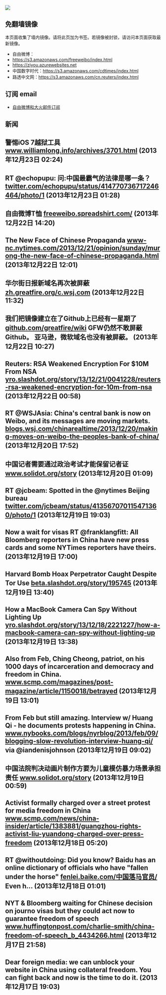 <img src="logos.png" />

## 免翻墙镜像
本页面收集了墙内镜像。请将此页加为书签。若镜像被封锁，请访问本页面获取最新镜像。
* 自由微博：
 * https://s3.amazonaws.com/freeweibo/index.html
 * https://ziyou.azurewebsites.net
* 中国数字时代：https://s3.amazonaws.com/cdtimes/index.html
* 路透中文网：https://s3.amazonaws.com/cn.reuters/index.html

## 订阅 email
* <a href="https://greatfire.us7.list-manage.com/subscribe?u=854fca58782082e0cbdf204a0&id=c78949b93c">自由微博和大火邮件订阅</a>
		
## 新闻
警惕iOS 7越狱工具 <a href="http://www.williamlong.info/archives/3701.html">www.williamlong.info/archives/3701.html</a> (2013年12月23日 02:24)
 ---
RT @echopupu: 问:中国最霸气的法律是哪一条？ <a href="https://twitter.com/echopupu/status/414770736717246464/photo/1">twitter.com/echopupu/status/414770736717246464/photo/1</a> (2013年12月23日 01:28)
 ---
自由微博T恤 <a href="https://freeweibo.spreadshirt.com/">freeweibo.spreadshirt.com/</a> (2013年12月22日 14:20)
 ---
The New Face of Chinese Propaganda <a href="http://www-nc.nytimes.com/2013/12/21/opinion/sunday/murong-the-new-face-of-chinese-propaganda.html?=smid=tw-share&_r=6&">www-nc.nytimes.com/2013/12/21/opinion/sunday/murong-the-new-face-of-chinese-propaganda.html</a> (2013年12月22日 12:01)
 ---
华尔街日报新域名再次被屏蔽 <a href="https://zh.greatfire.org/c.wsj.com">zh.greatfire.org/c.wsj.com</a> (2013年12月22日 11:32)
 ---
我们把镜像建立在了Github上已经有一星期了 <a href="https://github.com/greatfire/wiki">github.com/greatfire/wiki</a>  GFW仍然不敢屏蔽Github。 亚马逊，微软域名也没有被屏蔽。 (2013年12月22日 10:27)
 ---
Reuters: RSA Weakened Encryption For $10M From NSA <a href="http://yro.slashdot.org/story/13/12/21/0041228/reuters-rsa-weakened-encryption-for-10m-from-nsa?utm_source=rss1.0mainlinkanon&utm_medium=feed">yro.slashdot.org/story/13/12/21/0041228/reuters-rsa-weakened-encryption-for-10m-from-nsa</a> (2013年12月22日 00:58)
 ---
RT @WSJAsia: China's central bank is now on Weibo, and its messages are moving markets. <a href="http://blogs.wsj.com/chinarealtime/2013/12/20/making-moves-on-weibo-the-peoples-bank-of-china/?mod=e2tw">blogs.wsj.com/chinarealtime/2013/12/20/making-moves-on-weibo-the-peoples-bank-of-china/</a> (2013年12月20日 17:52)
 ---
中国记者需要通过政治考试才能保留记者证 <a href="http://www.solidot.org/story?sid=37704">www.solidot.org/story</a> (2013年12月20日 01:09)
 ---
RT @jcbeam: Spotted in the @nytimes Beijing bureau <a href="https://twitter.com/jcbeam/status/413567070115471360/photo/1">twitter.com/jcbeam/status/413567070115471360/photo/1</a> (2013年12月19日 19:03)
 ---
Now a wait for visas RT @franklangfitt: All Bloomberg reporters in China have new press cards and some NYTimes reporters have theirs. (2013年12月19日 17:00)
 ---
Harvard Bomb Hoax Perpetrator Caught Despite Tor Use <a href="http://beta.slashdot.org/story/195745">beta.slashdot.org/story/195745</a> (2013年12月19日 13:40)
 ---
How a MacBook Camera Can Spy Without Lighting Up <a href="http://yro.slashdot.org/story/13/12/18/2221227/how-a-macbook-camera-can-spy-without-lighting-up?utm_source=rss1.0mainlinkanon&utm_medium=feed">yro.slashdot.org/story/13/12/18/2221227/how-a-macbook-camera-can-spy-without-lighting-up</a> (2013年12月19日 13:38)
 ---
Also from Feb, Ching Cheong, patriot, on his 1000 days of incarceration and democracy and freedom in China. <a href="http://www.scmp.com/magazines/post-magazine/article/1150018/betrayed?utm_content=bufferde4bd&utm_source=buffer&utm_medium=twitter&utm_campaign=Buffer">www.scmp.com/magazines/post-magazine/article/1150018/betrayed</a> (2013年12月19日 13:01)
 ---
From Feb but still amazing. Interview w/ Huang Qi -  he documents protests happening in China. <a href="http://www.nybooks.com/blogs/nyrblog/2013/feb/09/blogging-slow-revolution-interview-huang-qi/?utm_content=buffer1f157&utm_source=buffer&utm_medium=twitter&utm_campaign=Buffer">www.nybooks.com/blogs/nyrblog/2013/feb/09/blogging-slow-revolution-interview-huang-qi/</a> via @iandenisjohnson (2013年12月19日 09:02)
 ---
中国法院判决动画片制作方要为儿童模仿暴力场景承担责任 <a href="http://www.solidot.org/story?sid=37681">www.solidot.org/story</a> (2013年12月19日 00:59)
 ---
Activist formally charged over a street protest for media freedom in China <a href="http://www.scmp.com/news/china-insider/article/1383881/guangzhou-rights-activist-liu-yuandong-charged-over-press-freedom">www.scmp.com/news/china-insider/article/1383881/guangzhou-rights-activist-liu-yuandong-charged-over-press-freedom</a> (2013年12月18日 05:20)
 ---
RT @withoutdoing: Did you know? Baidu has an online dictionary of officials who have "fallen under the horse" <a href="http://fenlei.baike.com/%E4%B8%AD%E5%9B%BD%E8%90%BD%E9%A9%AC%E5%AE%98%E5%91%98/">fenlei.baike.com/中国落马官员/</a> Even h… (2013年12月18日 01:01)
 ---
NYT &amp; Bloomberg waiting for Chinese decision on journo visas but they could act now to guarantee freedom of speech <a href="http://www.huffingtonpost.com/charlie-smith/china-freedom-of-speech_b_4434266.html?utm_content=buffer735f9&utm_source=buffer&utm_medium=twitter&utm_campaign=Buffer">www.huffingtonpost.com/charlie-smith/china-freedom-of-speech_b_4434266.html</a> (2013年12月17日 21:58)
 ---
Dear foreign media: we can unblock your website in China using collateral freedom. You can fight back and now is the time to do it. (2013年12月17日 19:03)
 ---
